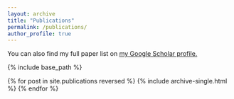 ```yaml
---
layout: archive
title: "Publications"
permalink: /publications/
author_profile: true
---
```


You can also find my full paper list on <u><a href="https://scholar.google.com/citations?user=j1Xe9OIAAAAJ&hl=zh-CN">my Google Scholar profile</a>.</u>
<!-- {% if author.googlescholar %}
  You can also find my articles on <u><a href="{{author.googlescholar}}">my Google Scholar profile</a>.</u>
{% endif %} -->

{% include base_path %}

{% for post in site.publications reversed %}
  {% include archive-single.html %}
{% endfor %}